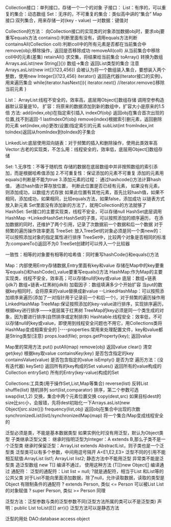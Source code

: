 Collection接口：单列接口，存储一个一个的对象
子接口：
List：有序的，可以重复的集合：动态数组
Set：无序的，不可重复的集合：类似高中讲的“集合”
Map接口:双列集合，用来存储一对(key - value) 一对数据：键值对

Collection的方法：
向Collection接口的实现类的对象添加数据obj时，要求obj要重写equals方法
contains():判断里面有没有，调用equals方法判断
containsAll(Collection coll):判断coll中的所有元素是否都在当前集合中
remove(obj);移除操作，返回是否移除成功
removeAll(coll) 从当前集合中移除coll中的元素(差集)
retainAll() 求交集，将结果给当前集合
toArray() 转换为数组
Arrays.asList(new String[]{}) 数组->集合 返回List类型的集合
    注意Arrays.asList(new int[]{123,456}) 会被认为将一个数组装入集合，要想装入两个整数，使用new Integer[]{123,456}
iterator() 返回迭代器(Iterator接口的实例)，用来遍历集合
    while(iterator.hasNext()){
        iterator.next()
        //iterator.remove()移除当前元素
    }
 
List：
ArrayList:线程不安全的，效率高，底层用Object[]数组存储
    调用空参构造器默认容量是10，
    扩容：将原来的数据添加到新的数组中，扩容大小是原来的1.5倍
    方法:
        add(index,obj)在指定索引插入
        indexOf(obj) 返回obj在集合首次出现的位置,找不到返回-1
        lastIndexOf(obj)
        remove(index)根据索引删元素，返回删除的元素
        set(index,obj)更改(设置)指定索引的元素
        subList(int fromIndex,int toIndex)返回从fromIndex到toIndex的子集合
    
LinkedList:底层使用双向链表：对于频繁的插入和删除操作，使用此类效率高
Vector:古老的实现类，不怎么用：线程安全的，效率低，底层用Object[]数组存储

Set:
1.无序性：不等于随机性
存储的数据在底层数组中并非按照数组的索引添加，而是根据哈希值添加
2.不可重复性：保证添加的元素不可重复
添加的元素用equals()判断是不能为true
3.添加元素的过程：
    通过hashcode()方法计算hash值，
    通过hash值计算存放位置，
    判断此位置是否已经有元素，
        如果没有元素，则添加成功，以数组方式存放
        如果此位置有其他元素，首先比较hash值，如果不相同，添加成功，如果相同，比较equals方法，如果false，添加成功
            以链表方式放入新元素
Set里面没有添加新的方法了，就用Collection的方法就够了
HashSet: Set接口的主要实现类，线程不安全，可以存储null     HashSet底层调用HashMap
    ->LinkedHashSet:HashSet的子类，可以按照添加的顺序遍历，
        在添加数据的同时，还维护了两个引用，记录了次数据前一个数据和后一个数据
        对于频繁的遍历操作效率更高
TreeSet: 放入TreeSet的对象必须是同一个类new的：可以按照添加对象的指定属性进行排序
TreeSet中，比较两个对象是否相同的标准为:compareTo()返回不为0
TreeSet创建时可以传入一个比较器

一致性：相等的对象要有相等的哈希值：同时重写hashCode()和equals()方法

Map：内部使用Entry存储数据,Entry里面有key和value
存储在Map中的key要重写equals()和hashCode(),value要重写equals()方法
HashMap:作为Map的主要实现类，线程不安全，效率高；可以存储null的key或value
底层：数组+链表(jdk7) 数组+链表+红黑树(jdk8) 加载因子：数组填满多少个开始扩容
当put的数据key相同时，会将原来的value替换成新value
    --LinkedHashMap：可以按照添加顺序来遍历(添加了一对指针用于记录前一个和后一个)，对于频繁的遍历操作用LinkedHashMap
TreeMap:保证按照添加的key-value进行排序，实现排序遍历，根据key进行排序--->底层属于红黑树
    TreeMap的key必须是同一个类生成的对象，因为要进行排序(自然排序或定制排序)
Hashtable:线程安全：效率低，不可以存储null的key或value，即使用到线程安全问题也不用它，用Collections类将HashMap变成相乘安全的
    |----properties:常用来处理配置文件，key和value都是String类型(注意)
    props.load(file);
    props.getProperty(key); 返回value

Map里的常用方法
put()
putAll(map)
remove(obj) 返回value
clear() 清空
get(key) 根据key取value
containsKey(key) 是否包含指定的key
containsValue(value) 是否包含指定的value
isEmpty() 是否为空
遍历方法：(没有迭代器)
keySet() 返回所有的key构成的Set
values() 返回所有的value构成的Collection
entrySet() 所有的Entry(key-value)构成的Set

Collections:工具类(用于操作Set,List,Map等集合)
reverse(list) 反转List
shuffle(list) 随机排列
sort(list,comparator) 排序，第二个参数可选
swap(list,1,2) 交换，集合中两个元素位置交换
copy(dest,src) 如果目标dest的size比src小，会报错，先将dest初始化一下Arrays.asList(new Object[src.size()])
frequency(list,obj) 返回obj在集合中出现的次数
synchronizedList(list)/synchronizedMap(map) 将一个集合/Map变成线程安全的

泛型必须是类，不能是基本数据类型
如果实例化时没有用泛型，默认为Object类型
子类继承泛型父类：
    继承时指明泛型为Integer：A extends B<Integer>,那么子类不是一个泛型类
    继承时保留泛型：ArrayList<T> extends AbstractList<T>，则子类也是一个泛型类
泛型类可以有多个参数，中间用逗号隔开 A<E1,E2,E3>
泛型不同的引用不能相互赋值:ArrayList<Integer> list1;  ArrayList<String> list2;
静态方法中不能用泛型
异常类不能是泛型类
造泛型数组 new T[] 编译不通过，  使用这种方法 (T[])new Object[] 编译通过
通配符：
泛型的通配符：List<?> list = null; ?就是通配符，相当于List<String> 和List<Integer>等的公共父类
对于List<?>不能向里面添加数据，除了null，允许读取数据，读取的类型是Object
有限制条件的通配符 
    ? extends Person, 类似 <= Person  可以被List<Person> List<Student> 的对象赋值
    ? super Person,   类似 >= Person  同理

泛型方法：泛型参数与类的泛型参数不同(泛型方法所属的类可以不是泛型类)
声明：public <E> List<E> toList(E[] arr){}
泛型方法可以是静态方法

泛型的用处
DAO:database access object









